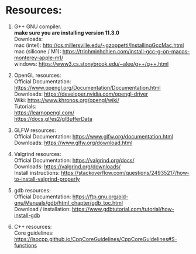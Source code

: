 # Resources:
1. G++ GNU compiler. \
**make sure you are installing version 11.3.0** \
Downloads: \
mac (intel): http://cs.millersville.edu/~gzoppetti/InstallingGccMac.html \
mac (silicone / M1): https://trinhminhchien.com/install-gcc-g-on-macos-monterey-apple-m1/ \
windows: https://www3.cs.stonybrook.edu/~alee/g++/g++.html 

2. OpenGL resources: \
Official Documentation: https://www.opengl.org/Documentation/Documentation.html \
Downloads: https://developer.nvidia.com/opengl-driver \
Wiki: https://www.khronos.org/opengl/wiki/ \
Tutorials: \
https://learnopengl.com/ \
https://docs.gl/es2/glBufferData 

3. GLFW resources: \
Official Documentation: https://www.glfw.org/documentation.html \
Downloads: https://www.glfw.org/download.html 


4. Valgrind resources: \
Official Documentation: https://valgrind.org/docs/ \
Downloads: https://valgrind.org/downloads/ \
Install instructions: https://stackoverflow.com/questions/24935217/how-to-install-valgrind-properly

5. gdb resources: \
Official Documentation: https://ftp.gnu.org/old-gnu/Manuals/gdb/html_chapter/gdb_toc.html \
Download / installation: https://www.gdbtutorial.com/tutorial/how-install-gdb

6. C++ resources: \
Core guidelines: https://isocpp.github.io/CppCoreGuidelines/CppCoreGuidelines#S-functions

